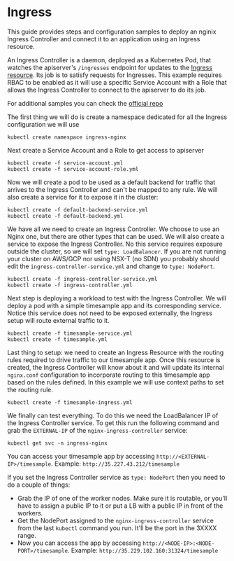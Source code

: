 # Ingress
This guide provides steps and configuration samples to deploy an nginix Ingress Controller and connect it to an application using an Ingress resource.

An Ingress Controller is a daemon, deployed as a Kubernetes Pod, that watches the apiserver's `/ingresses` endpoint for updates to the [Ingress resource](https://kubernetes.io/docs/concepts/services-networking/ingress/). Its job is to satisfy requests for Ingresses.
This example requires RBAC to be enabled as it will use a specific Service Account with a Role that allows the Ingress Controller to connect to the apiserver to do its job.

For additional samples you can check the [official repo](https://github.com/kubernetes/ingress-nginx/tree/master/deploy)

The first thing we will do is create a namespace dedicated for all the Ingress configuration we will use
```
kubectl create namespace ingress-nginx
```

Next create a Service Account and a Role to get access to apiserver
```
kubectl create -f service-account.yml
kubectl create -f service-account-role.yml
```

Now we will create a pod to be used as a default backend for traffic that arrives to the Ingress Controller and can't be mapped to any rule. We will also create a service for it to expose it in the cluster:
```
kubectl create -f default-backend-service.yml
kubectl create -f default-backend.yml
```

We have all we need to create an Ingress Controller. We choose to use an Nginx one, but there are other types that can be used. We will also create a service to expose the Ingress Controller. No this service requires exposure outside the cluster, so we will set `type: LoadBalancer`. If you are not running your cluster on AWS/GCP nor using NSX-T (no SDN) you probably should edit the `ingress-controller-service.yml` and change to `type: NodePort`.
```
kubectl create -f ingress-controller-service.yml
kubectl create -f ingress-controller.yml
```

Next step is deploying a workload to test with the Ingress Controller. We will deploy a pod with a simple timesample app and its corresponding service. Notice this service does not need to be exposed externally, the Ingress setup will route external traffic to it.
```
kubectl create -f timesample-service.yml
kubectl create -f timesample.yml
```

Last thing to setup: we need to create an Ingress Resource with the routing rules required to drive traffic to our timesample app. Once this resource is created, the Ingress Controller will know about it and will update its internal `nginx.conf` configuration to incorporate routing to this timesample app based on the rules defined.
In this example we will use context paths to set the routing rule.
```
kubectl create -f timesample-ingress.yml
```

We finally can test everything. To do this we need the LoadBalancer IP of the Ingress Controller service. To get this run the following command and grab the `EXTERNAL-IP` of the `nginx-ingress-controller` service:
```
kubectl get svc -n ingress-nginx
```
You can access your timesample app by accessing `http://<EXTERNAL-IP>/timesample`. Example: `http://35.227.43.212/timesample`

If you set the Ingress Controller service as `type: NodePort` then you need to do a couple of things:
- Grab the IP of one of the worker nodes. Make sure it is routable, or you'll have to assign a public IP to it or put a LB with a public IP in front of the workers.
- Get the NodePort assigned to the `nginx-ingress-controller` service from the last `kubectl` command you run. It'll be the port in the 3XXXX range.
- Now you can access the app  by accessing `http://<NODE-IP>:<NODE-PORT>/timesample`. Example: `http://35.229.102.160:31324/timesample`

